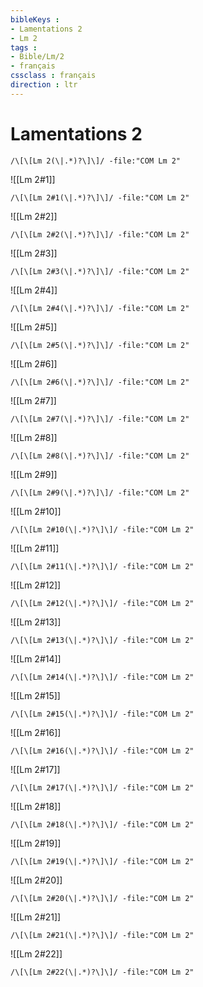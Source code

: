 ```yaml
---
bibleKeys : 
- Lamentations 2
- Lm 2
tags : 
- Bible/Lm/2
- français
cssclass : français
direction : ltr
---
```


# Lamentations 2

```query
/\[\[Lm 2(\|.*)?\]\]/ -file:"COM Lm 2"
```



![[Lm 2#1]]

```query
/\[\[Lm 2#1(\|.*)?\]\]/ -file:"COM Lm 2"
```

![[Lm 2#2]]

```query
/\[\[Lm 2#2(\|.*)?\]\]/ -file:"COM Lm 2"
```

![[Lm 2#3]]

```query
/\[\[Lm 2#3(\|.*)?\]\]/ -file:"COM Lm 2"
```

![[Lm 2#4]]

```query
/\[\[Lm 2#4(\|.*)?\]\]/ -file:"COM Lm 2"
```

![[Lm 2#5]]

```query
/\[\[Lm 2#5(\|.*)?\]\]/ -file:"COM Lm 2"
```

![[Lm 2#6]]

```query
/\[\[Lm 2#6(\|.*)?\]\]/ -file:"COM Lm 2"
```

![[Lm 2#7]]

```query
/\[\[Lm 2#7(\|.*)?\]\]/ -file:"COM Lm 2"
```

![[Lm 2#8]]

```query
/\[\[Lm 2#8(\|.*)?\]\]/ -file:"COM Lm 2"
```

![[Lm 2#9]]

```query
/\[\[Lm 2#9(\|.*)?\]\]/ -file:"COM Lm 2"
```

![[Lm 2#10]]

```query
/\[\[Lm 2#10(\|.*)?\]\]/ -file:"COM Lm 2"
```

![[Lm 2#11]]

```query
/\[\[Lm 2#11(\|.*)?\]\]/ -file:"COM Lm 2"
```

![[Lm 2#12]]

```query
/\[\[Lm 2#12(\|.*)?\]\]/ -file:"COM Lm 2"
```

![[Lm 2#13]]

```query
/\[\[Lm 2#13(\|.*)?\]\]/ -file:"COM Lm 2"
```

![[Lm 2#14]]

```query
/\[\[Lm 2#14(\|.*)?\]\]/ -file:"COM Lm 2"
```

![[Lm 2#15]]

```query
/\[\[Lm 2#15(\|.*)?\]\]/ -file:"COM Lm 2"
```

![[Lm 2#16]]

```query
/\[\[Lm 2#16(\|.*)?\]\]/ -file:"COM Lm 2"
```

![[Lm 2#17]]

```query
/\[\[Lm 2#17(\|.*)?\]\]/ -file:"COM Lm 2"
```

![[Lm 2#18]]

```query
/\[\[Lm 2#18(\|.*)?\]\]/ -file:"COM Lm 2"
```

![[Lm 2#19]]

```query
/\[\[Lm 2#19(\|.*)?\]\]/ -file:"COM Lm 2"
```

![[Lm 2#20]]

```query
/\[\[Lm 2#20(\|.*)?\]\]/ -file:"COM Lm 2"
```

![[Lm 2#21]]

```query
/\[\[Lm 2#21(\|.*)?\]\]/ -file:"COM Lm 2"
```

![[Lm 2#22]]

```query
/\[\[Lm 2#22(\|.*)?\]\]/ -file:"COM Lm 2"
```

